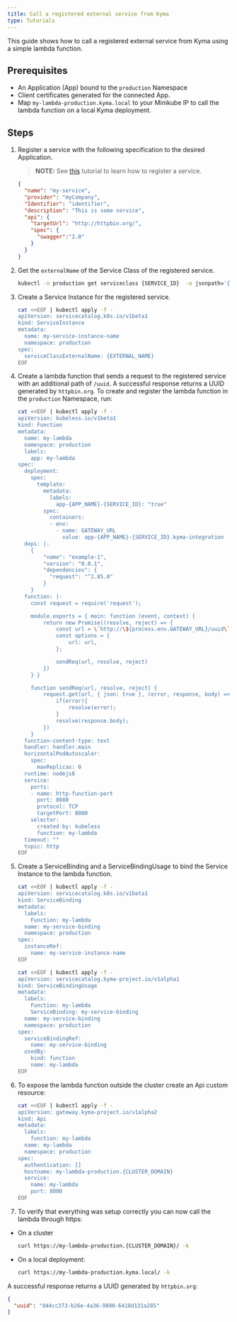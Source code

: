 ```yaml
---
title: Call a registered external service from Kyma
type: Tutorials
---
```


This guide shows how to call a registered external service from Kyma using a simple lambda function.

## Prerequisites

- An Application (App) bound to the `production` Namespace
- Client certificates generated for the connected App.
- Map `my-lambda-production.kyma.local` to your Minikube IP to call the lambda function on a local Kyma deployment.

## Steps

1. Register a service with the following specification to the desired Application.

   >**NOTE:** See [this](#tutorials-register-a-service) tutorial to learn how to register a service.

   ```json
   {
     "name": "my-service",
     "provider": "myCompany",
     "Identifier": "identifier",
     "description": "This is some service",
     "api": {
       "targetUrl": "http://httpbin.org/",
       "spec": {
         "swagger":"2.0"
       }
     }
   }
   ```

2. Get the `externalName` of the Service Class of the registered service.

   ```bash
   kubectl -n production get serviceclass {SERVICE_ID}  -o jsonpath='{.spec.externalName}'
   ```

3. Create a Service Instance for the registered service.

   ```bash
   cat <<EOF | kubectl apply -f -
   apiVersion: servicecatalog.k8s.io/v1beta1
   kind: ServiceInstance
   metadata:
     name: my-service-instance-name
     namespace: production
   spec:
     serviceClassExternalName: {EXTERNAL_NAME}
   EOF
   ```

4. Create a lambda function that sends a request to the registered service with an additional path of `/uuid`. A successful response returns a UUID generated by `httpbin.org`. To create and register the lambda function in the `production` Namespace, run:

   ```bash
   cat <<EOF | kubectl apply -f -
   apiVersion: kubeless.io/v1beta1
   kind: Function
   metadata:
     name: my-lambda
     namespace: production
     labels:
       app: my-lambda
   spec:
     deployment:
       spec:
         template:
           metadata:
             labels:
               app-{APP_NAME}-{SERVICE_ID}: "true"
           spec:
             containers:
             - env:
               - name: GATEWAY_URL
                 value: app-{APP_NAME}-{SERVICE_ID}.kyma-integration
     deps: |-
       {
           "name": "example-1",
           "version": "0.0.1",
           "dependencies": {
             "request": "^2.85.0"
           }
       }
     function: |-
       const request = require('request');

       module.exports = { main: function (event, context) {
           return new Promise((resolve, reject) => {
               const url = \`http://\${process.env.GATEWAY_URL}/uuid\`;
               const options = {
                   url: url,
               };

               sendReq(url, resolve, reject)
           })
       } }

       function sendReq(url, resolve, reject) {
           request.get(url, { json: true }, (error, response, body) => {
               if(error){
                   resolve(error);
               }
               resolve(response.body);
           })
       }
     function-content-type: text
     handler: handler.main
     horizontalPodAutoscaler:
       spec:
         maxReplicas: 0
     runtime: nodejs8
     service:
       ports:
       - name: http-function-port
         port: 8080
         protocol: TCP
         targetPort: 8080
       selector:
         created-by: kubeless
         function: my-lambda
     timeout: ""
     topic: http
   EOF
   ```

5. Create a ServiceBinding and a ServiceBindingUsage to bind the Service Instance to the lambda function.

   ```bash
   cat <<EOF | kubectl apply -f -
   apiVersion: servicecatalog.k8s.io/v1beta1
   kind: ServiceBinding
   metadata:
     labels:
       Function: my-lambda
     name: my-service-binding
     namespace: production
   spec:
     instanceRef:
       name: my-service-instance-name
   EOF
   ```

   ```bash
   cat <<EOF | kubectl apply -f -
   apiVersion: servicecatalog.kyma-project.io/v1alpha1
   kind: ServiceBindingUsage
   metadata:
     labels:
       Function: my-lambda
       ServiceBinding: my-service-binding
     name: my-service-binding
     namespace: production
   spec:
     serviceBindingRef:
       name: my-service-binding
     usedBy:
       kind: function
       name: my-lambda
   EOF
   ```

6. To expose the lambda function outside the cluster create an Api custom resource:

   ```bash
   cat <<EOF | kubectl apply -f -
   apiVersion: gateway.kyma-project.io/v1alpha2
   kind: Api
   metadata:
     labels:
       function: my-lambda
     name: my-lambda
     namespace: production
   spec:
     authentication: []
     hostname: my-lambda-production.{CLUSTER_DOMAIN}
     service:
       name: my-lambda
       port: 8080
   EOF
   ```

7. To verify that everything was setup correctly you can now call the lambda through https:

- On a cluster

   ```bash
   curl https://my-lambda-production.{CLUSTER_DOMAIN}/ -k
   ```

- On a local deployment:

   ```bash
   curl https://my-lambda-production.kyma.local/ -k
   ```

A successful response returns a UUID generated by `httpbin.org`:

   ```json
   {
     "uuid": "d44cc373-b26e-4a36-9890-6418d131a285"
   }
   ```
